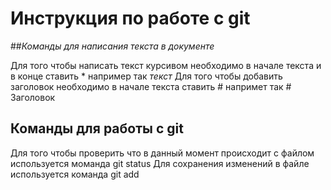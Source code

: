 # Инструкция по работе с git
##*Команды для написания текста в документе*

Для того чтобы написать текст курсивом необходимо в начале текста и в конце ставить * например так *текст*
Для того чтобы добавить заголовок необходимо в начале текста ставить # напримет так # Заголовок
## Команды для работы с git
Для того чтобы проверить что в данный момент происходит с файлом используется моманда git status
Для сохранения изменений в файле используется команда git add